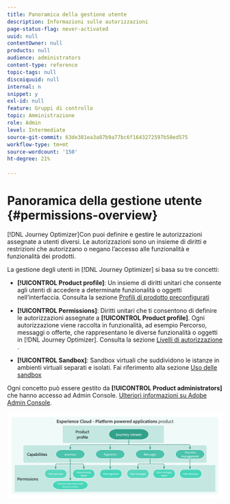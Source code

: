```yaml
---
title: Panoramica della gestione utente
description: Informazioni sulle autorizzazioni
page-status-flag: never-activated
uuid: null
contentOwner: null
products: null
audience: administrators
content-type: reference
topic-tags: null
discoiquuid: null
internal: n
snippet: y
exl-id: null
feature: Gruppi di controllo
topic: Amministrazione
role: Admin
level: Intermediate
source-git-commit: 63de381ea3a87b9a77bc6f1643272597b50ed575
workflow-type: tm+mt
source-wordcount: '150'
ht-degree: 21%

---
```


# Panoramica della gestione utente {#permissions-overview}

[!DNL Journey Optimizer]Con puoi definire e gestire le autorizzazioni assegnate a utenti diversi. Le autorizzazioni sono un insieme di diritti e restrizioni che autorizzano o negano l’accesso alle funzionalità e funzionalità dei prodotti.

La gestione degli utenti in [!DNL Journey Optimizer] si basa su tre concetti:

* **[!UICONTROL Product profile]**: Un insieme di diritti unitari che consente agli utenti di accedere a determinate funzionalità o oggetti nell’interfaccia. Consulta la sezione [Profili di prodotto preconfigurati](ootb-product-profiles.md)

* **[!UICONTROL Permissions]**: Diritti unitari che ti consentono di definire le autorizzazioni assegnate a  **[!UICONTROL Product profile]**. Ogni autorizzazione viene raccolta in funzionalità, ad esempio Percorso, messaggi o offerte, che rappresentano le diverse funzionalità o oggetti in [!DNL Journey Optimizer]. Consulta la sezione [Livelli di autorizzazione](high-low-permissions.md) .

* **[!UICONTROL Sandbox]**: Sandbox virtuali che suddividono le istanze in ambienti virtuali separati e isolati. Fai riferimento alla sezione [Uso delle sandbox](sandboxes.md)

Ogni concetto può essere gestito da **[!UICONTROL Product administrators]** che hanno accesso ad Admin Console. [Ulteriori informazioni su Adobe Admin Console](https://helpx.adobe.com/it/enterprise/managing/user-guide.html).

![](../assets/do-not-localize/permissions_2.png)
